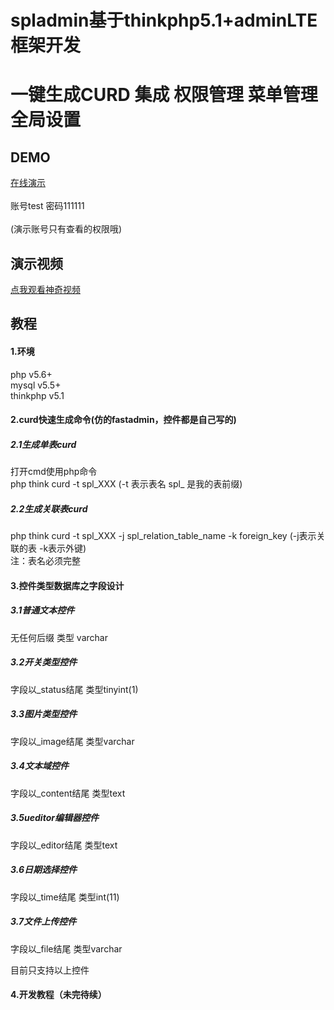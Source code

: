 # spladmin基于thinkphp5.1+adminLTE框架开发 
# 一键生成CURD 集成 权限管理 菜单管理 全局设置

## DEMO
[在线演示](http://spladmin.o8o8o8.com/admin)<br><br>
账号test 密码111111<br><br>
(演示账号只有查看的权限哦) 

## 演示视频
[点我观看神奇视频](http://spladmin.o8o8o8.com/demo.html)

## 教程
#### 1.环境
php  v5.6+<br>
mysql v5.5+<br>
thinkphp v5.1

#### 2.curd快速生成命令(仿的fastadmin，控件都是自己写的)
##### 2.1生成单表curd
打开cmd使用php命令<br>
php think curd -t spl_XXX (-t 表示表名 spl_ 是我的表前缀)
##### 2.2生成关联表curd
php think curd -t spl_XXX -j spl_relation_table_name -k foreign_key (-j表示关联的表 -k表示外键)<br>
注：表名必须完整

#### 3.控件类型数据库之字段设计
##### 3.1普通文本控件
无任何后缀 类型 varchar 

##### 3.2开关类型控件
字段以_status结尾 类型tinyint(1)

##### 3.3图片类型控件
字段以_image结尾 类型varchar

##### 3.4文本域控件
字段以_content结尾 类型text

##### 3.5ueditor编辑器控件
字段以_editor结尾 类型text

##### 3.6日期选择控件
字段以_time结尾 类型int(11)

##### 3.7文件上传控件
字段以_file结尾 类型varchar

目前只支持以上控件

#### 4.开发教程（未完待续）
